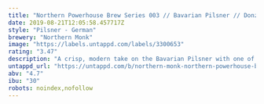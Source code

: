 ```yaml
---
title: "Northern Powerhouse Brew Series 003 // Bavarian Pilsner // Donzoko Brewing Company"
date: 2019-08-21T12:05:58.457717Z
style: "Pilsner - German"
brewery: "Northern Monk"
image: "https://labels.untappd.com/labels/3300653"
rating: "3.47"
description: "A crisp, modern take on the Bavarian Pilsner with one of the up-and-coming brewers of the UK. A simple grist of German pilsner and vienna malt is supported by the floral, citrus notes of American Loral hops and stone fruit undertones from Hallertau Blanc."
untappd_url: "https://untappd.com/b/northern-monk-northern-powerhouse-brew-series-003-bavarian-pilsner-donzoko-brewing-company/3300653"
abv: "4.7"
ibu: "30"
robots: noindex,nofollow
---
```

